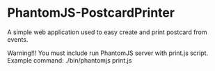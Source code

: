 PhantomJS-PostcardPrinter
=========================

A simple web application used to easy create and print postcard from events.


Warning!!!
You must include run PhantomJS server with print.js script. Example command:
./bin/phantomjs  print.js
